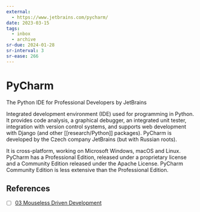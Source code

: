 ```yaml
---
external:
  - https://www.jetbrains.com/pycharm/
date: 2023-03-15
tags:
  - inbox
  - archive
sr-due: 2024-01-28
sr-interval: 3
sr-ease: 266
---
```

# PyCharm

The Python IDE for Professional Developers by JetBrains

Integrated development environment (IDE) used for programming in Python. It
provides code analysis, a graphical debugger, an integrated unit tester,
integration with version control systems, and supports web development with
Django (and other [[research/Python]] packages). PyCharm is developed by the
Czech company JetBrains (but with Russian roots).

It is cross-platform, working on Microsoft Windows, macOS and Linux. PyCharm has
a Professional Edition, released under a proprietary license and a Community
Edition released under the Apache License. PyCharm Community Edition is less
extensive than the Professional Edition.

## References

- [ ] [03 Mouseless Driven Development](https://www.youtube.com/watch?v=UH6YVv9js3s)
